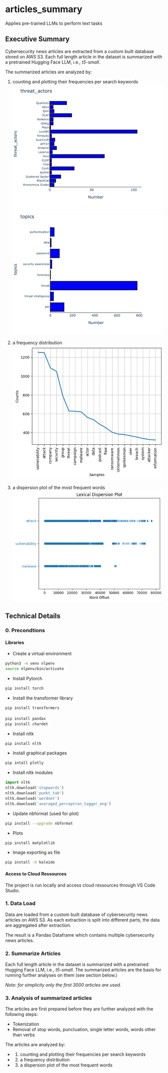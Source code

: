 # articles_summary
Applies pre-trained LLMs to perform text tasks



## Executive Summary

Cybersecurity news articles are extracted from a custom built database stored on AWS S3. Each full length article in the dataset is summarized with a pretrained Hugging Face LLM, i.e.,  _t5-small_.

The summarized articles are analyzed by:

1. counting and plotting their frequencies per search keywords  
![Threat Actors](/_pic/threat_actors.png)
![Topics](/_pic/topics.png)

2. a frequency distribution  
![Frequency Distribution](/_pic/frequency_distribution.png)

3. a dispersion plot of the most frequent words  
![Dispersion Plot](/_pic/dispersion_plot.png)




## Technical Details

### 0. Precondtions

#### Libraries
- Create a virtual environment
```Bash
python3 -m venv nlpenv
source nlpenv/bin/activate
```


- Install Pytorch
```Bash
pip install torch
```


- Install the transformer library
```Bash
pip install transformers

pip install pandas
pip install chardet
```

- Install nltk
```Bash
pip install nltk
```

- Install graphical packages
```Bash
pip intall plotly
```

- Install nltk modules
```Python
import nltk
nltk.download('stopwords')
nltk.download('punkt_tab')
nltk.download('wordnet')
nltk.download('averaged_perceptron_tagger_eng')
```

- Update nbformat (used for plot)
```bash
pip install --upgrade nbformat
```


- Plots
```bash
pip install matplotlib
```


- Image exporting as file
```bash
pip install -U kaleido
```

#### Access to Cloud Ressources
The project is run locally and access cloud ressources through VS Code Studio.

### 1. Data Load
Data are loaded from a custom built database of cybersecurity news articles on AWS S3.
As each extraction is split into different parts, the data are aggregated after extraction.

The result is a Pandas Dataframe which contains multiple cybersecurity news articles.

### 2. Summarize Articles
Each full length article in the dataset is summarized with a pretrained Hugging Face LLM, i.e.,  _t5-small_.
The summarized articles are the basis for running further analyses on them (see section below.)

_Note: for simplicity only the first 3000 articles are used._

### 3. Analysis of summarized articles
The articles are first prepared before they are further analyzed with the following steps:
- Tokenization
- Removal of stop words, punctuation, single letter words, words other than verbs

The articles are analyzed by:
- 1. counting and plotting their frequencies per search keywords
- 2. a frequency distribution
- 3. a dispersion plot of the most frequent words